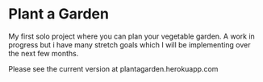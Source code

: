 # Plant a Garden

My first solo project where you can plan your vegetable garden.  A work in progress but i have many stretch goals which I will be implementing over the next few months.

Please see the current version at plantagarden.herokuapp.com
